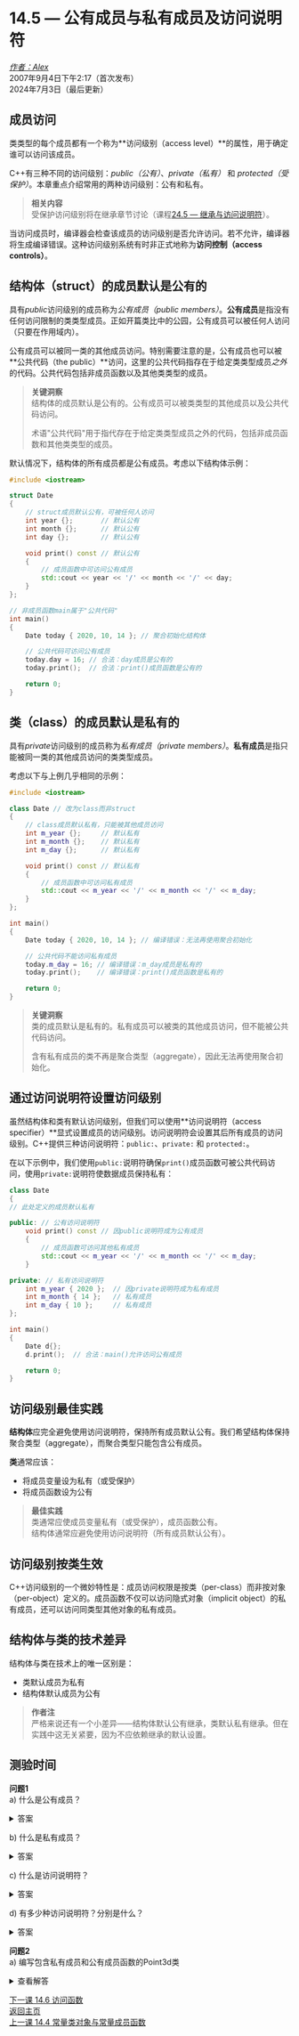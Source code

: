 14.5 — 公有成员与私有成员及访问说明符  
========================================================

[*作者：Alex*](https://www.learncpp.com/author/Alex/ "查看 Alex 的所有文章")  
2007年9月4日下午2:17（首次发布）  
2024年7月3日（最后更新）  

成员访问  
----------------  

类类型的每个成员都有一个称为**访问级别（access level）**的属性，用于确定谁可以访问该成员。  

C++有三种不同的访问级别：*public（公有）*、*private（私有）* 和 *protected（受保护）*。本章重点介绍常用的两种访问级别：公有和私有。  

> **相关内容**  
> 受保护访问级别将在继承章节讨论（课程[24.5 — 继承与访问说明符](Chapter-24/lesson24.5-inheritance-and-access-specifiers.md)）。  

当访问成员时，编译器会检查该成员的访问级别是否允许访问。若不允许，编译器将生成编译错误。这种访问级别系统有时非正式地称为**访问控制（access controls）**。  

结构体（struct）的成员默认是公有的  
----------------  

具有*public*访问级别的成员称为*公有成员（public members）*。**公有成员**是指没有任何访问限制的类类型成员。正如开篇类比中的公园，公有成员可以被任何人访问（只要在作用域内）。  

公有成员可以被同一类的其他成员访问。特别需要注意的是，公有成员也可以被**公共代码（the public）**访问，这里的公共代码指存在于给定类类型成员*之外*的代码。公共代码包括非成员函数以及其他类类型的成员。  

> **关键洞察**  
> 结构体的成员默认是公有的。公有成员可以被类类型的其他成员以及公共代码访问。  
>  
> 术语"公共代码"用于指代存在于给定类类型成员之外的代码，包括非成员函数和其他类类型的成员。  

默认情况下，结构体的所有成员都是公有成员。考虑以下结构体示例：  
```cpp
#include <iostream>

struct Date
{
    // struct成员默认公有，可被任何人访问
    int year {};       // 默认公有
    int month {};      // 默认公有
    int day {};        // 默认公有

    void print() const // 默认公有
    {
        // 成员函数中可访问公有成员
        std::cout << year << '/' << month << '/' << day;
    }
};

// 非成员函数main属于"公共代码"
int main()
{
    Date today { 2020, 10, 14 }; // 聚合初始化结构体

    // 公共代码可访问公有成员
    today.day = 16; // 合法：day成员是公有的
    today.print();  // 合法：print()成员函数是公有的

    return 0;
}
```  

类（class）的成员默认是私有的  
----------------  

具有*private*访问级别的成员称为*私有成员（private members）*。**私有成员**是指只能被同一类的其他成员访问的类类型成员。  

考虑以下与上例几乎相同的示例：  
```cpp
#include <iostream>

class Date // 改为class而非struct
{
    // class成员默认私有，只能被其他成员访问
    int m_year {};     // 默认私有
    int m_month {};    // 默认私有
    int m_day {};      // 默认私有

    void print() const // 默认私有
    {
        // 成员函数中可访问私有成员
        std::cout << m_year << '/' << m_month << '/' << m_day;
    }
};

int main()
{
    Date today { 2020, 10, 14 }; // 编译错误：无法再使用聚合初始化

    // 公共代码不能访问私有成员
    today.m_day = 16; // 编译错误：m_day成员是私有的
    today.print();    // 编译错误：print()成员函数是私有的

    return 0;
}
```  

> **关键洞察**  
> 类的成员默认是私有的。私有成员可以被类的其他成员访问，但不能被公共代码访问。  
>  
> 含有私有成员的类不再是聚合类型（aggregate），因此无法再使用聚合初始化。  

通过访问说明符设置访问级别  
----------------  

虽然结构体和类有默认访问级别，但我们可以使用**访问说明符（access specifier）**显式设置成员的访问级别。访问说明符会设置其后所有成员的访问级别。C++提供三种访问说明符：`public:`、`private:` 和 `protected:`。  

在以下示例中，我们使用`public:`说明符确保`print()`成员函数可被公共代码访问，使用`private:`说明符使数据成员保持私有：  
```cpp
class Date
{
// 此处定义的成员默认私有

public: // 公有访问说明符
    void print() const // 因public说明符成为公有成员
    {
        // 成员函数可访问其他私有成员
        std::cout << m_year << '/' << m_month << '/' << m_day;
    }

private: // 私有访问说明符
    int m_year { 2020 };  // 因private说明符成为私有成员
    int m_month { 14 };   // 私有成员
    int m_day { 10 };     // 私有成员
};

int main()
{
    Date d{};
    d.print();  // 合法：main()允许访问公有成员

    return 0;
}
```  

访问级别最佳实践  
----------------  

**结构体**应完全避免使用访问说明符，保持所有成员默认公有。我们希望结构体保持聚合类型（aggregate），而聚合类型只能包含公有成员。  

**类**通常应该：  
* 将成员变量设为私有（或受保护）  
* 将成员函数设为公有  

> **最佳实践**  
> 类通常应使成员变量私有（或受保护），成员函数公有。  
> 结构体通常应避免使用访问说明符（所有成员默认公有）。  

访问级别按类生效  
----------------  

C++访问级别的一个微妙特性是：成员访问权限是按类（per-class）而非按对象（per-object）定义的。成员函数不仅可以访问隐式对象（implicit object）的私有成员，还可以访问同类型其他对象的私有成员。  

结构体与类的技术差异  
----------------  

结构体与类在技术上的唯一区别是：  
* 类默认成员为私有  
* 结构体默认成员为公有  

> **作者注**  
> 严格来说还有一个小差异——结构体默认公有继承，类默认私有继承。但在实践中这无关紧要，因为不应依赖继承的默认设置。  

测验时间  
----------------  

**问题1**  
a) 什么是公有成员？  
<details><summary>答案</summary>公有成员是类中可被任何人访问的成员，包括类其他成员和公共代码。</details>  

b) 什么是私有成员？  
<details><summary>答案</summary>私有成员是只能被类其他成员访问的成员。</details>  

c) 什么是访问说明符？  
<details><summary>答案</summary>决定后续成员访问权限的说明符。</details>  

d) 有多少种访问说明符？分别是什么？  
<details><summary>答案</summary>三种：public、private、protected。</details>  

**问题2**  
a) 编写包含私有成员和公有成员函数的Point3d类  
<details><summary>查看解答</summary>  
```cpp
#include <iostream>

class Point3d
{
private:
    int m_x {};
    int m_y {};
    int m_z {};

public:
    void setValues(int x, int y, int z)
    {
        m_x = x;
        m_y = y;
        m_z = z;
    }

    void print() const
    {
        std::cout << '<' << m_x << ", " << m_y << ", " << m_z << '>';
    }
};
```  
</details>  

b) 添加isEqual成员函数  
<details><summary>查看解答</summary>  
```cpp
bool isEqual(const Point3d& p) const
{
    return (m_x == p.m_x) && (m_y == p.m_y) && (m_z == p.m_z);
}
```  
</details>  

[下一课 14.6 访问函数](Chapter-14/lesson14.6-access-functions.md)  
[返回主页](/)  
[上一课 14.4 常量类对象与常量成员函数](Chapter-14/lesson14.4-const-class-objects-and-const-member-functions.md)